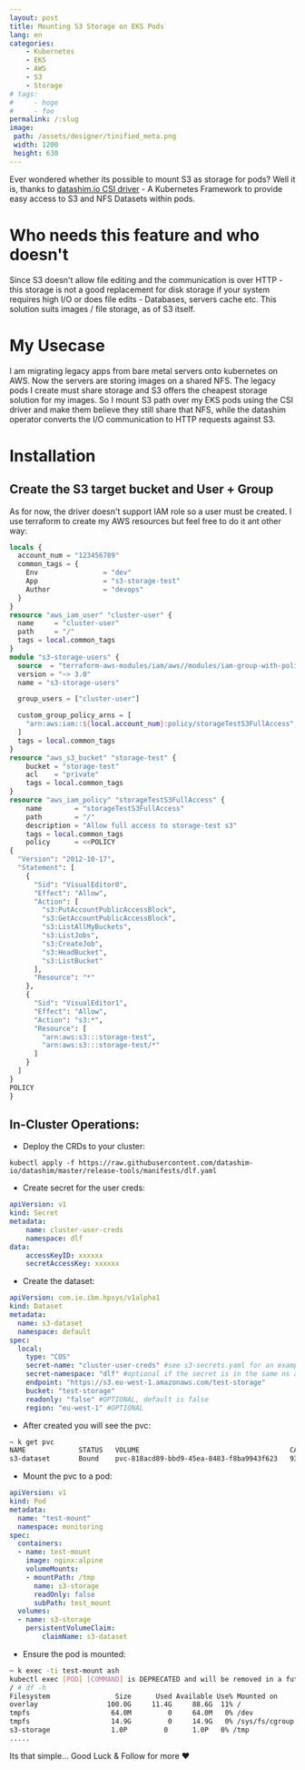 ```yaml
---
layout: post
title: Mounting S3 Storage on EKS Pods 
lang: en
categories:
    - Kubernetes
    - EKS
    - AWS
    - S3
    - Storage
# tags:
#     - hoge
#     - foo
permalink: /:slug
image:
 path: /assets/designer/tinified_meta.png
 width: 1200
 height: 630
---
```

Ever wondered whether its possible to mount S3 as storage for pods? Well it is, thanks to [datashim.io CSI driver](https://github.com/datashim-io/datashim) - A Kubernetes Framework to provide easy access to S3 and NFS Datasets within pods.
# Who needs this feature and who doesn't
Since S3 doesn't allow file editing and the communication is over HTTP - this storage is not a good replacement for disk storage if your system requires high I/O or does file edits - Databases, servers cache etc. This solution suits images / file storage, as of S3 itself.
# My Usecase
I am migrating legacy apps from bare metal servers onto kubernetes on AWS. Now the servers are storing images on a shared NFS. The legacy pods I create must share storage and S3 offers the cheapest storage solution for my images. So I mount S3 path over my EKS pods using the CSI driver and make them believe they still share that NFS, while the datashim operator converts the I/O communication to HTTP requests against S3.
# Installation 

## Create the S3 target bucket and User + Group
As for now, the driver doesn't support IAM role so a user must be created. I use terraform to create my AWS resources but feel free to do it ant other way:
```terraform
locals {
  account_num = "123456789"
  common_tags = {
    Env                = "dev"
    App                = "s3-storage-test"
    Author             = "devops"
  }
}
resource "aws_iam_user" "cluster-user" {
  name     = "cluster-user"
  path     = "/"
  tags = local.common_tags
}
module "s3-storage-users" {
  source  = "terraform-aws-modules/iam/aws//modules/iam-group-with-policies"
  version = "~> 3.0"
  name = "s3-storage-users"

  group_users = ["cluster-user"]

  custom_group_policy_arns = [
    "arn:aws:iam::${local.account_num}:policy/storageTestS3FullAccess",
  ]
  tags = local.common_tags
}
resource "aws_s3_bucket" "storage-test" {
    bucket = "storage-test"
    acl    = "private"
    tags = local.common_tags
}
resource "aws_iam_policy" "storageTestS3FullAccess" {
    name        = "storageTestS3FullAccess"
    path        = "/"
    description = "Allow full access to storage-test s3"
    tags = local.common_tags
    policy      = <<POLICY
{
  "Version": "2012-10-17",
  "Statement": [
    {
      "Sid": "VisualEditor0",
      "Effect": "Allow",
      "Action": [
        "s3:PutAccountPublicAccessBlock",
        "s3:GetAccountPublicAccessBlock",
        "s3:ListAllMyBuckets",
        "s3:ListJobs",
        "s3:CreateJob",
        "s3:HeadBucket",
        "s3:ListBucket"
      ],
      "Resource": "*"
    },
    {
      "Sid": "VisualEditor1",
      "Effect": "Allow",
      "Action": "s3:*",
      "Resource": [
        "arn:aws:s3:::storage-test",
        "arn:aws:s3:::storage-test/*"
      ]
    }
  ]
}
POLICY
}

```

## In-Cluster Operations:
- Deploy the CRDs to your cluster:
```console
kubectl apply -f https://raw.githubusercontent.com/datashim-io/datashim/master/release-tools/manifests/dlf.yaml
```
- Create secret for the user creds:
```yaml
apiVersion: v1
kind: Secret
metadata:
    name: cluster-user-creds
    namespace: dlf
data:
    accessKeyID: xxxxxx
    secretAccessKey: xxxxxx
```
- Create the dataset:
```yaml
apiVersion: com.ie.ibm.hpsys/v1alpha1
kind: Dataset
metadata:
  name: s3-dataset
  namespace: default
spec:
  local:
    type: "COS"
    secret-name: "cluster-user-creds" #see s3-secrets.yaml for an example
    secret-namespace: "dlf" #optional if the secret is in the same ns as dataset
    endpoint: "https://s3.eu-west-1.amazonaws.com/test-storage"
    bucket: "test-storage"
    readonly: "false" #OPTIONAL, default is false  
    region: "eu-west-1" #OPTIONAL
```
- After created you will see the pvc:
```bash
~ k get pvc
NAME             STATUS   VOLUME                                     CAPACITY   ACCESS MODES   STORAGECLASS     AGE
s3-dataset       Bound    pvc-818acd89-bbd9-45ea-8483-f8ba9943f623   9314Gi     RWX            csi-s3           63m
```
- Mount the pvc to a pod:
  
```yaml
apiVersion: v1
kind: Pod
metadata:
  name: "test-mount"
  namespace: monitoring
spec:
  containers:
  - name: test-mount
    image: nginx:alpine
    volumeMounts:
    - mountPath: /tmp
      name: s3-storage
      readOnly: false
      subPath: test_mount
  volumes:
  - name: s3-storage
    persistentVolumeClaim:
        claimName: s3-dataset 
```
- Ensure the pod is mounted:
```bash
~ k exec -ti test-mount ash
kubectl exec [POD] [COMMAND] is DEPRECATED and will be removed in a future version. Use kubectl kubectl exec [POD] -- [COMMAND] instead.
/ # df -h
Filesystem                Size      Used Available Use% Mounted on
overlay                 100.0G     11.4G     88.6G  11% /
tmpfs                    64.0M         0     64.0M   0% /dev
tmpfs                    14.9G         0     14.9G   0% /sys/fs/cgroup
s3-storage               1.0P         0      1.0P   0% /tmp
.....
```
Its that simple... Good Luck & Follow for more :heart: